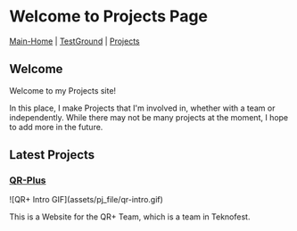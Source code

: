 # Welcome to Projects Page

[Main-Home](https://subfabula.github.io) | [TestGround](https://subfabula.github.io/SF_W/) | [Projects](https://subfabula.github.io/sf_Projects/)

## Welcome

Welcome to my Projects site!

In this place, I make Projects that I'm involved in, whether with a team or independently. While there may not be many projects at the moment, I hope to add more in the future.

## Latest Projects

### [**QR-Plus**](https://subfabula.github.io/QR-Plus/)
<div style="text-align: left;">
    ![QR+ Intro GIF](assets/pj_file/qr-intro.gif)
</div>

This is a Website for the QR+ Team, which is a team in Teknofest.

<!-- Placeholder for dynamically generated content -->

